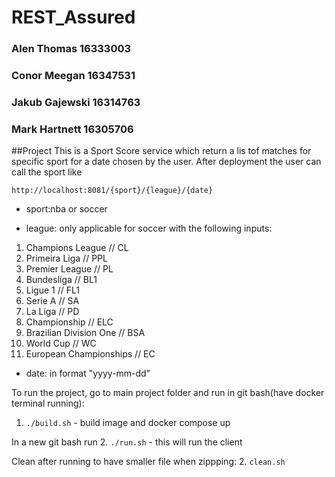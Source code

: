 # REST_Assured
### Alen Thomas 16333003
### Conor Meegan 16347531
### Jakub Gajewski 16314763	 	
### Mark Hartnett 16305706

##Project
This is a Sport Score service which return a lis tof matches for specific sport for a date chosen by the user.
After deployment the user can call the sport like

`http://localhost:8081/{sport}/{league}/{date}`

* sport:nba or soccer

* league: only applicable for soccer with the following inputs: 
1. Champions League // CL
2. Primeira Liga // PPL
3. Premier League // PL
4. Bundesliga // BL1
5. Ligue 1 // FL1
6. Serie A // SA
7. La Liga // PD
8. Championship // ELC
9. Brazilian Division One // BSA
10. World Cup // WC
11. European Championships // EC

* date: in format "yyyy-mm-dd"

To run the project, go to main project folder and run in git bash(have docker terminal running):
1. `./build.sh` - build image and docker compose up

In a new git bash run
2. `./run.sh` - this will run the client

Clean after running to have smaller file when zippping:
2. `clean.sh`

